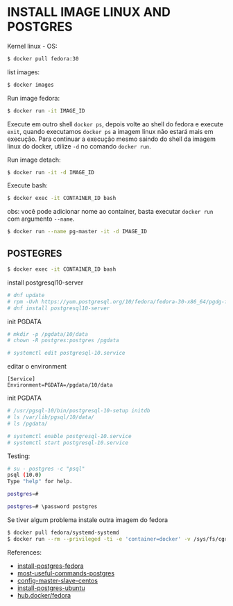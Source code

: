 # INSTALL IMAGE LINUX AND POSTGRES

Kernel linux - OS:

```bash
$ docker pull fedora:30
```

list images:

```bash
$ docker images
```

Run image fedora:

```bash
$ docker run -it IMAGE_ID
```

Execute em outro shell `docker ps`, depois volte ao shell do fedora e execute
`exit`, quando executamos `docker ps` a imagem linux não estará mais em
execução. Para continuar a execução mesmo saindo do shell da imagem linux do
docker, utilize `-d` no comando `docker run`.

Run image detach:

```bash
$ docker run -it -d IMAGE_ID
```

Execute bash:

```bash
$ docker exec -it CONTAINER_ID bash
```

obs:
você pode adicionar nome ao container, basta executar `docker run` com argumento
`--name`.

```bash
$ docker run --name pg-master -it -d IMAGE_ID
```

## POSTEGRES

```bash
$ docker exec -it CONTAINER_ID bash
```

install postgresql10-server

```bash
# dnf update
# rpm -Uvh https://yum.postgresql.org/10/fedora/fedora-30-x86_64/pgdg-fedora-repo-latest.noarch.rpm 
# dnf install postgresql10-server
```

init PGDATA

```bash
# mkdir -p /pgdata/10/data
# chown -R postgres:postgres /pgdata
```

```bash
# systemctl edit postgresql-10.service
```

editar o environment 

```
[Service]
Environment=PGDATA=/pgdata/10/data
```

init PGDATA

```bash
# /usr/pgsql-10/bin/postgresql-10-setup initdb
# ls /var/lib/pgsql/10/data/
# ls /pgdata/
```

```bash
# systemctl enable postgresql-10.service 
# systemctl start postgresql-10.service 
```

Testing:

```bash
# su - postgres -c "psql"  
psql (10.0)
Type "help" for help.

postgres=# 
```

```bash
postgres=# \password postgres
```

Se tiver algum problema instale outra imagem do fedora

```bash
$ docker pull fedora/systemd-systemd
$ docker run --rm --privileged -ti -e 'container=docker' -v /sys/fs/cgroup:/sys/fs/cgroup:ro rawhide_systemd /bin/bash
```

References:

 - [install-postgres-fedora](https://tecadmin.net/install-postgresql-11-on-fedora/)
 - [most-useful-commands-postgres](https://www.technobytz.com/most-useful-postgresql-commands.html)
 - [config-master-slave-centos](https://www.howtoforge.com/tutorial/how-to-install-and-configure-master-slave-replication-with-postgresql-96-on-centos-7/)
 - [install-postgres-ubuntu](https://www.digitalocean.com/community/tutorials/como-instalar-e-utilizar-o-postgresql-no-ubuntu-16-04-pt)
 - [hub.docker/fedora](https://hub.docker.com/_/fedora)
